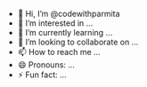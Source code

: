 - 👋 Hi, I’m @codewithparmita
- 👀 I’m interested in ...
- 🌱 I’m currently learning ...
- 💞️ I’m looking to collaborate on ...
- 📫 How to reach me ...
- 😄 Pronouns: ...
- ⚡ Fun fact: ...

<!---
codewithparmita/codewithparmita is a ✨ special ✨ repository because its `README.md` (this file) appears on your GitHub profile.
You can click the Preview link to take a look at your changes.
--->
